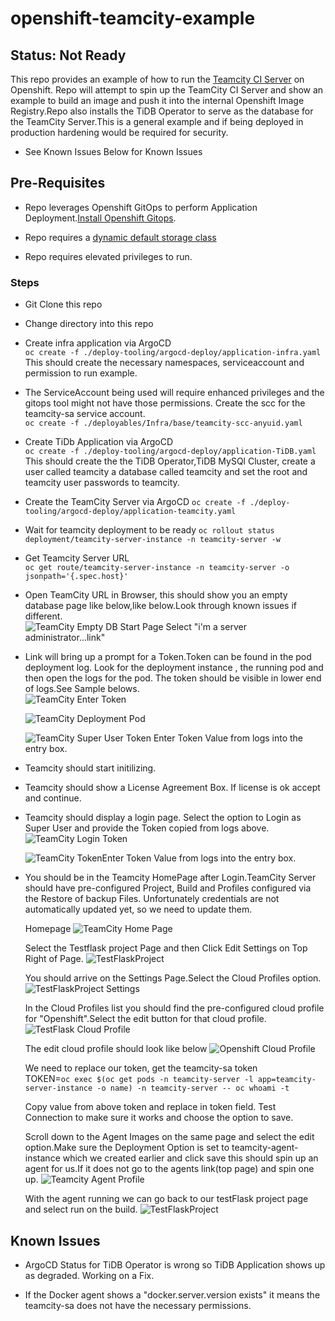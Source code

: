 # openshift-teamcity-example

## Status: Not Ready

This repo provides an example of how to run the [Teamcity CI Server](https://www.jetbrains.com/help/teamcity/teamcity-documentation.html) on Openshift.
Repo will attempt to spin up the TeamCity CI Server and show an example to build an image and push it into the internal Openshift Image Registry.Repo also installs the TiDB Operator to serve as the database for the TeamCity Server.This is a general example and if being deployed in production hardening would be required for security.

- See Known Issues Below for Known Issues

## Pre-Requisites

- Repo leverages Openshift GitOps to perform Application Deployment.[Install Openshift Gitops](https://docs.openshift.com/container-platform/4.9/cicd/gitops/installing-openshift-gitops.html).

- Repo requires a [dynamic default storage class](https://docs.openshift.com/container-platform/4.9/storage/dynamic-provisioning.html#basic-storage-class-definition_dynamic-provisioning)

- Repo requires elevated privileges to run.

### Steps

- Git Clone this repo

- Change directory into this repo

- Create infra application via ArgoCD  
  `oc create -f ./deploy-tooling/argocd-deploy/application-infra.yaml`  
  This should create the necessary namespaces, serviceaccount and permission to run example.

- The ServiceAccount being used will require enhanced privileges and the gitops tool might not have those permissions. Create the scc for the teamcity-sa service account.  
  `oc create -f ./deployables/Infra/base/teamcity-scc-anyuid.yaml`

- Create TiDb Application via ArgoCD  
  `oc create -f ./deploy-tooling/argocd-deploy/application-TiDB.yaml`  
  This should create the the TiDB Operator,TiDB MySQl Cluster, create a user called teamcity a database called teamcity and set the root and teamcity user passwords to teamcity.

- Create the TeamCity Server via ArgoCD
  `oc create -f ./deploy-tooling/argocd-deploy/application-teamcity.yaml`

- Wait for teamcity deployment to be ready
  `oc rollout status deployment/teamcity-server-instance -n teamcity-server -w`

- Get Teamcity Server URL  
  `oc get route/teamcity-server-instance -n teamcity-server -o jsonpath='{.spec.host}'`

- Open TeamCity URL in Browser, this should show you an empty database page like below,like below.Look through known issues if different.  
  ![TeamCity Empty DB Start Page](./assets/teamcity_empty_start.png?raw=true "TeamCity Empty DB Start Page") Select "i'm a server administrator...link"

- Link will bring up a prompt for a Token.Token can be found in the pod deployment log. Look for the deployment instance , the running pod and then open the logs for the pod. The token should be visible in lower end of logs.See Sample belows.  
  ![TeamCity Enter Token](./assets/teamcity_enter_super_user_token.png?raw=true "TeamCity Enter Token")

  ![TeamCity Deployment Pod](./assets/teamcity_deployment_pod.png?raw=true "TeamCity Deployment Pod")

  ![TeamCity Super User Token](./assets/teamcity_super_user_token.png?raw=true "TeamCity Super User Token") Enter Token Value from logs into the entry box.

- Teamcity should start initilizing.

- Teamcity should show a License Agreement Box. If license is ok accept and continue.

- Teamcity should display a login page. Select the option to Login as Super User and provide the Token copied from logs above.
  ![TeamCity Login Token](./assets/teamcity_login_empty.png?raw=true "TeamCity Login Token")

  ![TeamCity Token](./assets/super_user_token.png?raw=true "TeamCity Token")Enter Token Value from logs into the entry box.

- You should be in the Teamcity HomePage after Login.TeamCity Server should have pre-configured Project, Build and Profiles configured via the Restore of backup Files. Unfortunately credentials are not automatically updated yet, so we need to update them.

  Homepage
  ![TeamCity Home Page](./assets/teamcity_homescreen.png?raw=true "TeamCity Home page")

  Select the Testflask project Page and then Click Edit Settings on Top Right of Page.
  ![TestFlaskProject](./assets/testflask_project.png?raw=true "TestFlask project")

  You should arrive on the Settings Page.Select the Cloud Profiles option.
  ![TestFlaskProject Settings](./assets/testflask_settings.png?raw=true "TestFlask project Settings")

  In the Cloud Profiles list you should find the pre-configured cloud profile for "Openshift".Select the edit button for that cloud profile.
  ![TestFlask Cloud Profile](./assets/testflask_cloud_profile.png?raw=true "TestFlask Cloud Profile")

  The edit cloud profile should look like below
  ![Openshift Cloud Profile](./assets/testflask_edit_cloud_profile.png?raw=true "Openshift Cloud Profile")

  We need to replace our token, get the teamcity-sa token  
  TOKEN=`oc exec $(oc get pods -n teamcity-server -l app=teamcity-server-instance -o name) -n teamcity-server -- oc whoami -t`

  Copy value from above token and replace in token field. Test Connection to make sure it works and choose the option to save.

  Scroll down to the Agent Images on the same page and select the edit option.Make sure the Deployment Option is set to teamcity-agent-instance which we created earlier and click save this should spin up an agent for us.If it does not go to the agents link(top page) and spin one up.
  ![Teamcity Agent Profile](./assets/teamcity_agent_image.png?raw=true "Teamcity Agent Profile")

  With the agent running we can go back to our testFlask project page and select run on the build.
  ![TestFlaskProject](./assets/testflask_project.png?raw=true "TestFlask project")

## Known Issues

- ArgoCD Status for TiDB Operator is wrong so TiDB Application shows up as degraded. Working on a Fix.

- If the Docker agent shows a "docker.server.version exists" it means the teamcity-sa does not have the necessary permissions.
